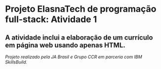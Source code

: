# Projeto ElasnaTech de programação full-stack: Atividade 1
 ## A atividade inclui a elaboração de um currículo em página web usando apenas HTML.
 <i>Projeto realizado pela JA Brasil e Grupo CCR em parceria com IBM SkillsBuild.</i>
